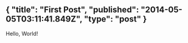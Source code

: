 {
  "title": "First Post",
  "published": "2014-05-05T03:11:41.849Z",
  "type": "post"
}
---
Hello, World!
